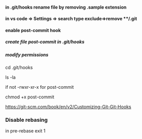 #### in .git/hooks rename file by removing .sample extension

#### in vs code => Settings => search type exclude=>remove \*\*/.git

#### enable post-commit hook

##### create file post-commit in .git/hooks

##### modify permissions

cd .git/hooks

ls -la

if not -rwxr-xr-x for post-commit

chmod +x post-commit

https://git-scm.com/book/en/v2/Customizing-Git-Git-Hooks

### Disable rebasing

in pre-rebase exit 1


